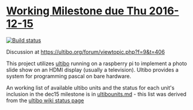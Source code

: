 # [Working Milestone due Thu 2016-12-15](https://github.com/markfirmware/ultibo-slideshow/milestones)

[![Build status](https://ci.appveyor.com/api/projects/status/02g7n8ir8a0qy024?svg=true)](https://ci.appveyor.com/project/markfirmware/ultibo-slideshow)

Discussion at https://ultibo.org/forum/viewtopic.php?f=9&t=406

This project utilizes [ultibo](https://ultibo.org) running on a raspberry pi to implement a photo slide show on an HDMI display (usually a television). Ultibo provides a system for programming pascal on bare hardware.

An working list of available ultibo units and the status for each unit's inclusion in the dec15 milestone is in [ultibounits.md](https://github.com/markfirmware/ultibo-slideshow/blob/master/ultibounits.md) - this list was derived from the [ultibo wiki status page](https://ultibo.org/wiki/Current_Status)
